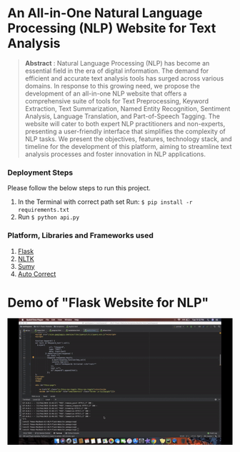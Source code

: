 # An All-in-One Natural Language Processing (NLP) Website for Text Analysis

> **Abstract** : Natural Language Processing (NLP) has become an essential field in the era of digital information. The demand for efficient and accurate text analysis tools has surged across various domains. In response to this growing need, we propose the development of an all-in-one NLP website that offers a comprehensive suite of tools for Text Preprocessing, Keyword Extraction, Text Summarization, Named Entity Recognition, Sentiment Analysis, Language Translation, and Part-of-Speech Tagging. The website will cater to both expert NLP practitioners and non-experts, presenting a user-friendly interface that simplifies the complexity of NLP tasks. We present the objectives, features, technology stack, and timeline for the development of this platform, aiming to streamline text analysis processes and foster innovation in NLP applications.

### Deployment Steps
Please follow the below steps to run this project.
1. In the Terminal with correct path set Run: ` $ pip install -r requirements.txt `
2. Run ` $ python api.py `

### Platform, Libraries and Frameworks used
1. [Flask](https://flask.palletsprojects.com/en/3.0.x/)
2. [NLTK](https://pypi.org/project/nltk/)
3. [Sumy](https://pypi.org/project/sumy/)
4. [Auto Correct](https://pypi.org/project/autocorrect/)

# Demo of "Flask Website for NLP"

![nlpgif](NLPFlask.gif)
